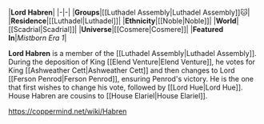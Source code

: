 |**Lord Habren**|
|-|-|
|**Groups**|[[Luthadel Assembly\|Luthadel Assembly]]🐱︎|
|**Residence**|[[Luthadel\|Luthadel]]|
|**Ethnicity**|[[Noble\|Noble]]|
|**World**|[[Scadrial\|Scadrial]]|
|**Universe**|[[Cosmere\|Cosmere]]|
|**Featured In**|*Mistborn Era 1*|

**Lord Habren** is a member of the [[Luthadel Assembly\|Luthadel Assembly]].
During the deposition of King [[Elend Venture\|Elend Venture]], he votes for King [[Ashweather Cett\|Ashweather Cett]] and then changes to Lord [[Ferson Penrod\|Ferson Penrod]], ensuring Penrod's victory. He is the one that first wishes to change his vote, followed by [[Lord Hue\|Lord Hue]].
House Habren are cousins to [[House Elariel\|House Elariel]].



https://coppermind.net/wiki/Habren